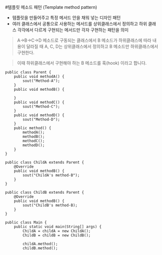 #템플릿 메소드 패턴 (Template method pattern)
- 템플릿을 만들어주고 특정 메서드 안을 채워 넣는 디자인 패턴
- 여러 클래스에서 공통으로 사용하는 메서드를 상위클래스에서 정의하고
하위 클래스 각각에서 다르게 구현되는 메서드만 각자 구현하는 패턴을 의미
> A->B->C->D 메소드로 구동되는 클래스에서 B 메소드가 하위클래스에 따라 내용이 달라질 때
A, C, D는 상위클래스에서 정의하고 B 메소드만 하위클래스에서 구현한다. 

> 이때 하위클래스에서 구현해야 하는 B 메소드를 훅(hook) 이라고 합니다.

```
public class Parent {
    public void methodA() {
        sout("Method-A");
    }
    public void methodB() {

    }
    public void methodC() {
        sout("Method-C");
    }
    public void methodD() {
        sout("Method-D");
    }
    public method() {
        methodA();
        methodB();
        methodC();
        methodD();
    }
}
```
```
public class ChildA extends Parent {
    @Override
    public void methodB() {
        sout("ChildA's method-B");
    }
}

public class ChildB extends Parent {
    @Override
    public void methodB() {
        sout("ChildB's method-B);
    }
}
```
```
public class Main {
    public static void main(String[] args) {
        ChildA = childA = new ChildA();
        ChildB = childB = new ChildB();

        childA.method();
        childB.method();
```